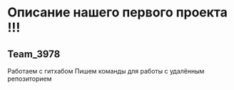 # Описание нашего первого проекта !!!
## Team_3978

Работаем с гитхабом
Пишем команды для работы с удалённым репозиторием

